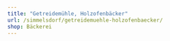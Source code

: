 ```yaml
---
title: "Getreidemühle, Holzofenbäcker"
url: /simmelsdorf/getreidemuehle-holzofenbaecker/
shop: Bäckerei
---
```


